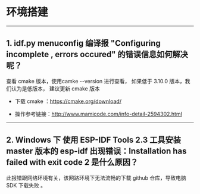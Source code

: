 # 环境搭建

<style>
body {counter-reset: h2}
  h2 {counter-reset: h3}
  h2:before {counter-increment: h2; content: counter(h2) ". "}
  h3:before {counter-increment: h3; content: counter(h2) "." counter(h3) ". "}
  h2.nocount:before, h3.nocount:before, { content: ""; counter-increment: none }
</style>

---

## idf.py menuconfig 编译报 "Configuring incomplete , errors occured" 的错误信息如何解决呢？

查看 cmake 版本，使用camke --version 进行查看， 如果低于 3.10.0 版本，我们认为是低版本， 建议更新 cmake 版本

- 下载 cmake ：https://cmake.org/download/

- 操作参考链接：http://www.mamicode.com/info-detail-2594302.html

---
 
## Windows 下 使用 ESP-IDF Tools 2.3 工具安装 master 版本的 esp-idf 出现错误：Installation has failed with exit code 2 是什么原因？

此报错跟网络环境有关，该网路环境下无法流畅的下载 github 仓库，导致电脑 SDK 下载失败 。
